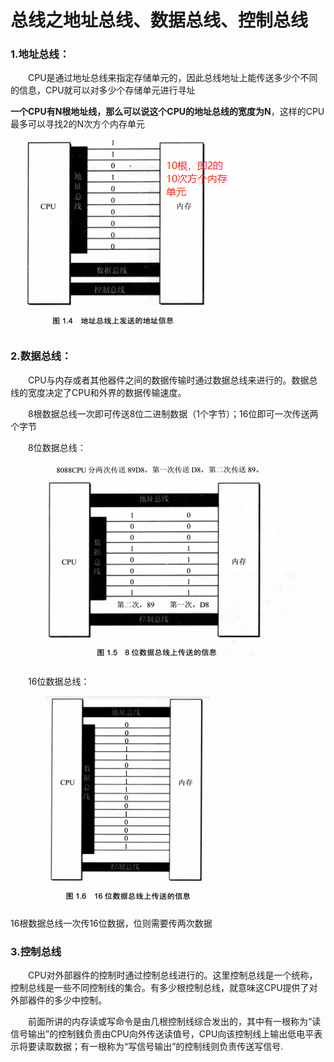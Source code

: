

# 总线之地址总线、数据总线、控制总线

### 1.地址总线：

　　CPU是通过地址总线来指定存储单元的，因此总线地址上能传送多少个不同的信息，CPU就可以对多少个存储单元进行寻址

**一个CPU有N根地址线，那么可以说这个CPU的地址总线的宽度为N**，这样的CPU最多可以寻找2的N次方个内存单元

 ![addr_bus](.\images\addr_bus.png)

### 2.数据总线：

　　CPU与内存或者其他器件之间的数据传输时通过数据总线来进行的。数据总线的宽度决定了CPU和外界的数据传输速度。

　　8根数据总线一次即可传送8位二进制数据（1个字节）；16位即可一次传送两个字节

　　8位数据总线：

　　　　![img](.\images\data_bus_8_bit.png)

 

　　16位数据总线：

　　　　![img](.\images\data_bus_16_bit.png)

 

 16根数据总线一次传16位数据，位则需要传两次数据

 

### 3.控制总线

　　CPU对外部器件的控制时通过控制总线进行的。这里控制总线是一个统称，控制总线是一些不同控制线的集合。有多少根控制总线，就意味这CPU提供了对外部器件的多少中控制。

　　前面所讲的内存读或写命令是由几根控制线综合发出的，其中有一根称为“读信号输出”的控制銭负责由CPU向外传送读值号，CPU向该控制线上输出低电平表示将要读取数据；有一根称为“写信号输出”的控制线则负责传送写信号.

 